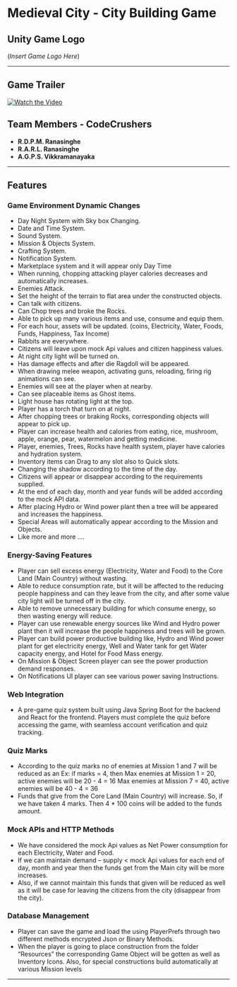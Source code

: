 # **Medieval City** - City Building Game

## Unity Game Logo
(*Insert Game Logo Here*)

---

## Game Trailer
[![Watch the Video](https://img.youtube.com/vi/<YouTube_Video_ID>/0.jpg)](https://www.youtube.com/watch?v=<YouTube_Video_ID>)

## Team Members - CodeCrushers
- **R.D.P.M. Ranasinghe**
- **R.A.R.L. Ranasinghe** 
- **A.G.P.S. Vikkramanayaka**

---

## Features

### Game Environment Dynamic Changes
- Day Night System with Sky box Changing.
- Date and Time System.
- Sound System.
- Mission & Objects System.
- Crafting System.
- Notification System.
- Marketplace system and it will appear only Day Time
- When running, chopping attacking player calories decreases and
automatically increases.
- Enemies Attack.
- Set the height of the terrain to flat area under the constructed
objects.
- Can talk with citizens.
- Can Chop trees and broke the Rocks.
- Able to pick up many various items and use, consume and equip
them.
- For each hour, assets will be updated. (coins, Electricity, Water,
Foods, Funds, Happiness, Tax Income)
- Rabbits are everywhere.
- Citizens will leave upon mock Api values and citizen happiness
values.
- At night city light will be turned on.
- Has damage effects and after die Ragdoll will be appeared.
- When drawing melee weapon, activating guns, reloading, firing rig
animations can see.
- Enemies will see at the player when at nearby.
- Can see placeable items as Ghost items.
- Light house has rotating light at the top.
- Player has a torch that turn on at night.
- After chopping trees or braking Rocks, corresponding objects will
appear to pick up.
- Player can increase health and calories from eating, rice,
mushroom, apple, orange, pear, watermelon and getting
medicine.
- Player, enemies, Trees, Rocks have health system, player have
calories and hydration system.
- Inventory items can Drag to any slot also to Quick slots.
- Changing the shadow according to the time of the day.
- Citizens will appear or disappear according to the requirements
supplied.
- At the end of each day, month and year funds will be added
according to the mock API data.
- After placing Hydro or Wind power plant then a tree will be
appeared and increases the happiness.
- Special Areas will automatically appear according to the Mission
and Objects.
- Like more and more ….


### Energy-Saving Features
- Player can sell excess energy (Electricity, Water and Food) to the
Core Land (Main Country) without wasting.
- Able to reduce consumption rate, but it will be affected to the
reducing people happiness and can they leave from the city, and
after some value city light will be turned off in the city.
- Able to remove unnecessary building for which consume energy,
so then wasting energy will reduce.
- Player can use renewable energy sources like Wind and Hydro
power plant then it will increase the people happiness and trees will
be grown.
- Player can build power productive building like, Hydro and Wind
power plant for get electricity energy, Well and Water tank for get
Water capacity energy, and Hotel for Food Mass energy.
- On Mission & Object Screen player can see the power production
demand responses.
- On Notifications UI player can see various power saving Instructions.

### Web Integration
- A pre-game quiz system built using Java Spring Boot for the backend and React for the frontend. Players must complete the quiz before accessing the game, with seamless account verification and quiz tracking.

### Quiz Marks
- According to the quiz marks no of enemies at Mission 1 and 7 will
be reduced as an Ex: if marks = 4, then
Max enemies at Mission 1 = 20, active enemies will be 20 - 4 = 16
Max enemies at Mission 7 = 40, active enemies will be 40 - 4 = 36
- Funds that give from the Core Land (Main Country) will increase.
So, if we have taken 4 marks. Then 4 * 100 coins will be added to
the funds amount.

### Mock APIs and HTTP Methods
- We have considered the mock Api values as Net Power
consumption for each Electricity, Water and Food.
- If we can maintain demand – supply < mock Api values for each
end of day, month and year then the funds get from the Main city
will be more increases.
- Also, if we cannot maintain this funds that given will be reduced as
well as it will be case for leaving the citizens from the city (disappear
from the city).

### Database Management
- Player can save the game and load the using PlayerPrefs through
two different methods encrypted Json or Binary Methods.
- When the player is going to place construction from the folder
“Resources” the corresponding Game Object will be gotten as well
as Inventory Icons. Also, for special constructions build
automatically at various Mission levels

---

